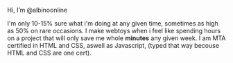 Hi, I’m @albinoonline

I'm only 10-15% sure what i'm doing at any given time, sometimes as high as 50% on rare occasions. I make webtoys when i feel like spending hours on a project that will only save me whole **minutes** any given week.
I am MTA certified in HTML and CSS, aswell as Javascript, (typed that way becouse HTML and CSS are one cert).
